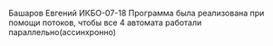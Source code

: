 Башаров Евгений ИКБО-07-18
Программа была реализована при помощи потоков, чтобы все 4 автомата работали параллельно(ассинхронно)
